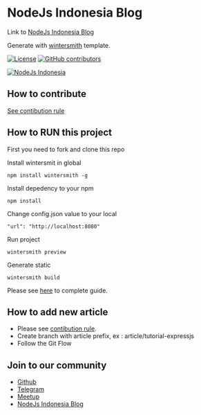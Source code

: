 # NodeJs Indonesia Blog

Link to [NodeJs Indonesia Blog](https://nodejs-indonesia.github.io/blogs/)

Generate with [wintersmith](https://github.com/jnordberg/wintersmith) template.

[![License](https://img.shields.io/github/license/nodejs-indonesia/blogs.svg)](https://github.com/nodejs-indonesia/blogs)
[![GitHub contributors](https://img.shields.io/github/contributors/nodejs-indonesia/blogs.svg)](https://github.com/nodejs-indonesia/blogs/network/members)


[![NodeJs Indonesia](https://raw.githubusercontent.com/nodejs-indonesia/nodejs-indonesia.github.io/master/nodejs-indonesia.jpg)](https://nodejs-indonesia.github.io/)

## How to contribute
[See contibution rule](https://github.com/nodejs-indonesia/blogs/blob/master/CONTRIBUTE)

## How to RUN this project
First you need to fork and clone this repo

Install wintersmit in global
```
npm install wintersmith -g
```

Install depedency to your npm 
```
npm install
```

Change config.json value to your local
```
"url": "http://localhost:8080"
```

Run project
```
wintersmith preview
```

Generate static 
```
wintersmith build
```

Please see [here](https://github.com/jnordberg/wintersmith) to complete guide.

## How to add new article
+ Please see [contibution rule](https://github.com/nodejs-indonesia/blogs/blob/master/CONTRIBUTE).
+ Create branch with article prefix, ex : article/tutorial-expressjs
+ Follow the Git Flow

## Join to our community
+ [Github](https://github.com/nodejs-indonesia)
+ [Telegram](https://t.me/nodejs_jakarta)
+ [Meetup](https://www.meetup.com/Node-js-Workshop/)
+ [NodeJs Indonesia Blog](https://nodejs-indonesia.github.io/blogs/)

